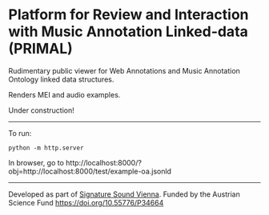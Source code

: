 # Platform for Review and Interaction with Music Annotation Linked-data (PRIMAL)

Rudimentary public viewer for Web Annotations and Music Annotation Ontology linked data structures.

Renders MEI and audio examples.

Under construction!

---

To run: 

`python -m http.server`

In browser, go to http://localhost:8000/?obj=http://localhost:8000/test/example-oa.jsonld

---

Developed as part of [Signature Sound Vienna](https://iwk.mdw.ac.at/signature-sound-vienna). Funded by the Austrian Science Fund <https://doi.org/10.55776/P34664>
